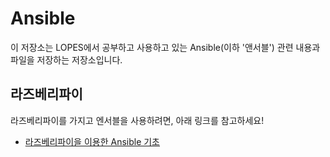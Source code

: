 # Ansible

이 저장소는 LOPES에서 공부하고 사용하고 있는 Ansible(이하 '앤서블') 관련 내용과 파일을 저장하는 저장소입니다.

## 라즈베리파이

라즈베리파이를 가지고 엔서블을 사용하려면, 아래 링크를 참고하세요!

- [라즈베리파이을 이용한 Ansible 기초](https://github.com/LOPES-HUFS/Ansible/blob/main/Raspberry_Pi_intro/doc_1.md)
